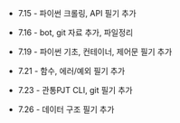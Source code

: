 * 7.15 - 파이썬 크롤링, API 필기 추가
* 7.16 - bot, git 자료 추가, 파일정리
* 7.19 - 파이썬 기초, 컨테이너, 제어문 필기 추가
* 7.21 - 함수, 에러/예외 필기 추가

* 7.23 - 관통PJT CLI, git 필기 추가

* 7.26 - 데이터 구조 필기 추가

  
